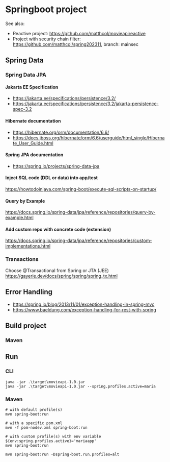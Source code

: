 # Springboot project

See also:
- Reactive project: https://github.com/matthcol/movieapireactive
- Project with security chain filter: https://github.com/matthcol/spring202311, branch: mainsec

## Spring Data

### Spring Data JPA
#### Jakarta EE Specification
- https://jakarta.ee/specifications/persistence/3.2/
- https://jakarta.ee/specifications/persistence/3.2/jakarta-persistence-spec-3.2
#### Hibernate documentation
- https://hibernate.org/orm/documentation/6.6/
- https://docs.jboss.org/hibernate/orm/6.6/userguide/html_single/Hibernate_User_Guide.html
#### Spring JPA documentation
- https://spring.io/projects/spring-data-jpa
#### Inject SQL code (DDL or data) into app/test
https://howtodoinjava.com/spring-boot/execute-sql-scripts-on-startup/
#### Query by Example
https://docs.spring.io/spring-data/jpa/reference/repositories/query-by-example.html
#### Add custom repo with concrete code (extension)
https://docs.spring.io/spring-data/jpa/reference/repositories/custom-implementations.html

### Transactions
Choose @Transactional from Spring or JTA (JEE)
https://gayerie.dev/docs/spring/spring/spring_tx.html

## Error Handling
- https://spring.io/blog/2013/11/01/exception-handling-in-spring-mvc
- https://www.baeldung.com/exception-handling-for-rest-with-spring

## Build project
### Maven


## Run
### CLI
```
java -jar .\target\movieapi-1.0.jar
java -jar .\target\movieapi-1.0.jar --spring.profiles.active=maria
```

### Maven
```
# with default profile(s)
mvn spring-boot:run

# with a specific pom.xml
mvn -f pom-nodev.xml spring-boot:run

# with custom profile(s) with env variable
${env:spring.profiles.active}='mariaapp'
mvn spring-boot:run

mvn spring-boot:run -Dspring-boot.run.profiles=alt
```





